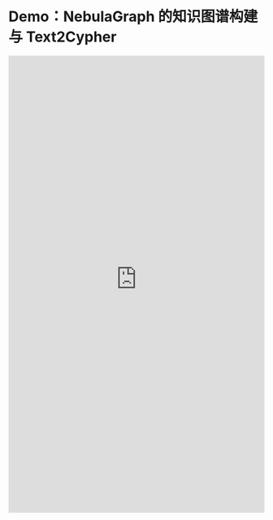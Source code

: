 # Demo：NebulaGraph 的知识图谱构建与 Text2Cypher




<iframe
  src="https://demo-kg-build-cn.streamlit.app/?embed=true"
  height="900"
  style="width:100%;border:none;"
></iframe>

